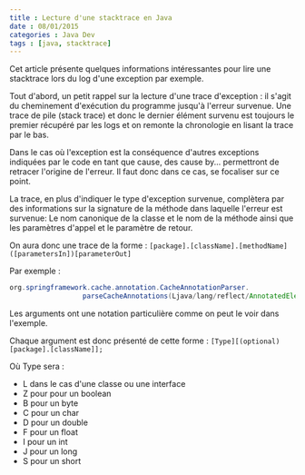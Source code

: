 ```yaml
---
title : Lecture d'une stacktrace en Java
date : 08/01/2015
categories : Java Dev
tags : [java, stacktrace]
---
```


Cet article présente quelques informations intéressantes pour lire une stacktrace lors du log d'une exception par exemple.


Tout d'abord, un petit rappel sur la lecture d'une trace d'exception : il s'agit du cheminement d'exécution du programme jusqu'à l'erreur survenue. Une trace de pile (stack trace) et donc le dernier élément survenu est toujours le premier récupéré par les logs et on remonte la chronologie en lisant la trace par le bas.


Dans le cas où l'exception est la conséquence d'autres exceptions indiquées par le code en tant que cause, des cause by... permettront de retracer l'origine de l'erreur. Il faut donc dans ce cas, se focaliser sur ce point.


La trace, en plus d'indiquer le type d'exception survenue, complètera par des informations sur la signature de la méthode dans laquelle l'erreur est survenue: Le nom canonique de la classe et le nom de la méthode ainsi que les paramètres d'appel et le paramètre de retour.


On aura donc une trace de la forme :
```[package].[className].[methodName]([parametersIn])[parameterOut]```

Par exemple :

```java
org.springframework.cache.annotation.CacheAnnotationParser.
                  parseCacheAnnotations(Ljava/lang/reflect/AnnotatedElement;)Ljava/util/Collection;
```


Les arguments ont une notation particulière comme on peut le voir dans l'exemple.


Chaque argument est donc présenté de cette forme :
```[Type][(optional)[package].[className]];```

Où Type sera :

* L dans le cas d'une classe ou une interface  
* Z pour pour un boolean
* B pour un byte
* C pour un char 
* D pour un double
* F pour un float
* I pour un int
* J pour un long
* S pour un short